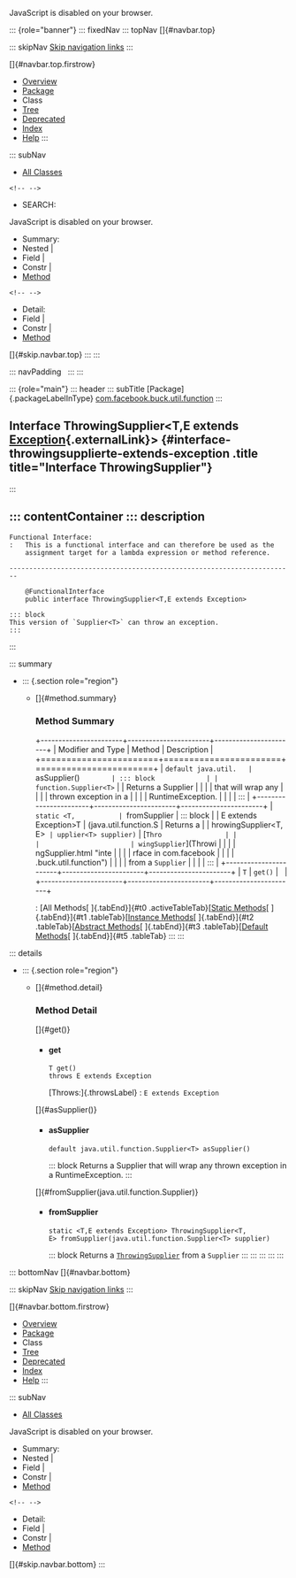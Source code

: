 <div>

JavaScript is disabled on your browser.

</div>

::: {role="banner"}
::: fixedNav
::: topNav
[]{#navbar.top}

::: skipNav
[Skip navigation links](#skip.navbar.top "Skip navigation links")
:::

[]{#navbar.top.firstrow}

-   [Overview](../../../../../index.html)
-   [Package](package-summary.html)
-   Class
-   [Tree](package-tree.html)
-   [Deprecated](../../../../../deprecated-list.html)
-   [Index](../../../../../index-all.html)
-   [Help](../../../../../help-doc.html)
:::

::: subNav
-   [All Classes](../../../../../allclasses.html)

```{=html}
<!-- -->
```
-   SEARCH:

<div>

<div>

JavaScript is disabled on your browser.

</div>

</div>

<div>

-   Summary: 
-   Nested \| 
-   Field \| 
-   Constr \| 
-   [Method](#method.summary)

```{=html}
<!-- -->
```
-   Detail: 
-   Field \| 
-   Constr \| 
-   [Method](#method.detail)

</div>

[]{#skip.navbar.top}
:::
:::

::: navPadding
 
:::
:::

::: {role="main"}
::: header
::: subTitle
[Package]{.packageLabelInType} [com.facebook.buck.util.function](package-summary.html)
:::

## Interface ThrowingSupplier\<T,​E extends [Exception](http://docs.oracle.com/javase/7/docs/api/java/lang/Exception.html?is-external=true "class or interface in java.lang"){.externalLink}\> {#interface-throwingsupplierte-extends-exception .title title="Interface ThrowingSupplier"}
:::

::: contentContainer
::: description
-   

    Functional Interface:
    :   This is a functional interface and can therefore be used as the
        assignment target for a lambda expression or method reference.

    ------------------------------------------------------------------------

        @FunctionalInterface
        public interface ThrowingSupplier<T,​E extends Exception>

    ::: block
    This version of `Supplier<T>` can throw an exception.
    :::
:::

::: summary
-   ::: {.section role="region"}
    -   []{#method.summary}

        ### Method Summary

        +-----------------------+-----------------------+-----------------------+
        | Modifier and Type     | Method                | Description           |
        +=======================+=======================+=======================+
        | `default java.util.   | `asSupplier()`        | ::: block             |
        | function.Supplier<T>` |                       | Returns a Supplier    |
        |                       |                       | that will wrap any    |
        |                       |                       | thrown exception in a |
        |                       |                       | RuntimeException.     |
        |                       |                       | :::                   |
        +-----------------------+-----------------------+-----------------------+
        | `static <T,           | `fromSupplier         | ::: block             |
        | ​E extends Exception>T | ​(java.util.function.S | Returns a             |
        | hrowingSupplier<T,​E>` | upplier<T> supplier)` | [`Thro                |
        |                       |                       | wingSupplier`](Throwi |
        |                       |                       | ngSupplier.html "inte |
        |                       |                       | rface in com.facebook |
        |                       |                       | .buck.util.function") |
        |                       |                       | from a `Supplier`     |
        |                       |                       | :::                   |
        +-----------------------+-----------------------+-----------------------+
        | `T`                   | `get()`               |                       |
        +-----------------------+-----------------------+-----------------------+

        : [All Methods[ ]{.tabEnd}]{#t0 .activeTableTab}[[Static
        Methods](javascript:show(1);)[ ]{.tabEnd}]{#t1
        .tableTab}[[Instance
        Methods](javascript:show(2);)[ ]{.tabEnd}]{#t2
        .tableTab}[[Abstract
        Methods](javascript:show(4);)[ ]{.tabEnd}]{#t3
        .tableTab}[[Default
        Methods](javascript:show(16);)[ ]{.tabEnd}]{#t5 .tableTab}
    :::
:::

::: details
-   ::: {.section role="region"}
    -   []{#method.detail}

        ### Method Detail

        []{#get()}

        -   #### get

            ``` methodSignature
            T get()
            throws E extends Exception
            ```

            [Throws:]{.throwsLabel}
            :   `E extends Exception`

        []{#asSupplier()}

        -   #### asSupplier

            ``` methodSignature
            default java.util.function.Supplier<T> asSupplier()
            ```

            ::: block
            Returns a Supplier that will wrap any thrown exception in a
            RuntimeException.
            :::

        []{#fromSupplier(java.util.function.Supplier)}

        -   #### fromSupplier

            ``` methodSignature
            static <T,​E extends Exception> ThrowingSupplier<T,​E> fromSupplier​(java.util.function.Supplier<T> supplier)
            ```

            ::: block
            Returns a
            [`ThrowingSupplier`](ThrowingSupplier.html "interface in com.facebook.buck.util.function")
            from a `Supplier`
            :::
    :::
:::
:::
:::

::: bottomNav
[]{#navbar.bottom}

::: skipNav
[Skip navigation links](#skip.navbar.bottom "Skip navigation links")
:::

[]{#navbar.bottom.firstrow}

-   [Overview](../../../../../index.html)
-   [Package](package-summary.html)
-   Class
-   [Tree](package-tree.html)
-   [Deprecated](../../../../../deprecated-list.html)
-   [Index](../../../../../index-all.html)
-   [Help](../../../../../help-doc.html)
:::

::: subNav
-   [All Classes](../../../../../allclasses.html)

<div>

<div>

JavaScript is disabled on your browser.

</div>

</div>

<div>

-   Summary: 
-   Nested \| 
-   Field \| 
-   Constr \| 
-   [Method](#method.summary)

```{=html}
<!-- -->
```
-   Detail: 
-   Field \| 
-   Constr \| 
-   [Method](#method.detail)

</div>

[]{#skip.navbar.bottom}
:::
